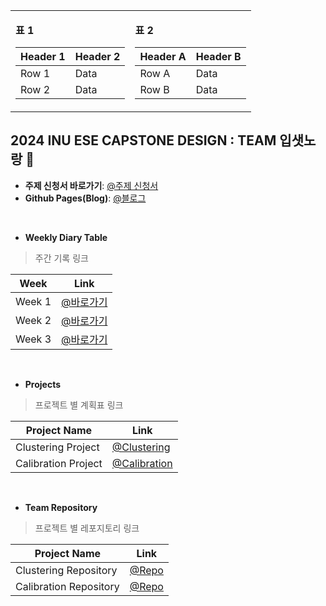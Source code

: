 <table>
<tr>
<td>

**표 1**

| Header 1 | Header 2 |
| -------- | -------- |
| Row 1    | Data     |
| Row 2    | Data     |

</td>
<td>

**표 2**

| Header A | Header B |
| -------- | -------- |
| Row A    | Data     |
| Row B    | Data     |

</td>
</tr>
</table>



## 2024 INU ESE CAPSTONE DESIGN : TEAM 입샛노랑 👋
- **주제 신청서 바로가기**: [@주제 신청서](https://github.com/inu-ese-capstone-design-team-YSN/inu-ese-capstone-design-team-YSN.github.io/blob/master/_posts/%5B%EC%9E%85%EC%83%9B%EB%85%B8%EB%9E%91%5D-%EC%A3%BC%EC%A0%9C%20%EC%84%A0%EC%A0%95%20%EB%B3%B4%EA%B3%A0%EC%84%9C.pdf)  
- **Github Pages(Blog)**: [@블로그](https://inu-ese-capstone-design-team-ysn.github.io/)
<br>

- **Weekly Diary Table**
> 주간 기록 링크

| Week  | Link |
| ------------- | ------------- |
| Week 1  | [@바로가기](https://inu-ese-capstone-design-team-ysn.github.io/weekly%E3%85%A4diary/Weekly-Diary(1%EC%A3%BC%EC%B0%A8)/)  |  
| Week 2  | [@바로가기](https://inu-ese-capstone-design-team-ysn.github.io/weekly%E3%85%A4diary/Weekly-Diary(2%EC%A3%BC%EC%B0%A8)/)  |
| Week 3  | [@바로가기](https://inu-ese-capstone-design-team-ysn.github.io/weekly%E3%85%A4diary/Weekly-diary(3%EC%A3%BC%EC%B0%A8)/)  |
<br>

- **Projects**
> 프로젝트 별 계획표 링크

| Project Name  | Link |
| ------------- | ------------- |
| Clustering Project  | [@Clustering](https://github.com/orgs/inu-ese-capstone-design-team-YSN/projects/11)  |
| Calibration Project  | [@Calibration](https://github.com/orgs/inu-ese-capstone-design-team-YSN/projects/2)  |

<br>

- **Team Repository**
> 프로젝트 별 레포지토리 링크

| Project Name  | Link |
| ------------- | ------------- |
| Clustering Repository | [@Repo](https://github.com/inu-ese-capstone-design-team-YSN/clustering)  |
| Calibration Repository  | [@Repo](https://github.com/inu-ese-capstone-design-team-YSN/calibration)  |
